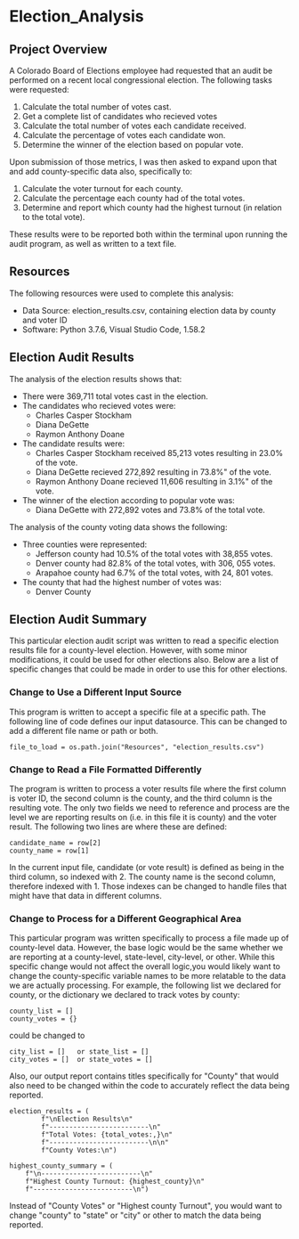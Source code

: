 # Election_Analysis

## Project Overview
A Colorado Board of Elections employee had requested that an audit be performed on a recent local congressional election.  The following tasks were requested:

1.  Calculate the total number of votes cast.
1.  Get a complete list of candidates who recieved votes
1.  Calculate the total number of votes each candidate received.
1.  Calculate the percentage of votes each candidate won.
1.  Determine the winner of the election based on popular vote.

Upon submission of those metrics, I was then asked to expand upon that and add county-specific data also, specifically to:
1.  Calculate the voter turnout for each county.
1.  Calculate the percentage each county had of the total votes.
1.  Determine and report which county had the highest turnout (in relation to the total vote).

These results were to be reported both within the terminal upon running the audit program, as well as written to a text file.

##  Resources
The following resources were used to complete this analysis:
- Data Source:  election_results.csv, containing election data by county and voter ID
- Software:  Python 3.7.6, Visual Studio Code, 1.58.2

## Election Audit Results
The analysis of the election results shows that:
- There were 369,711 total votes cast in the election.
- The candidates who recieved votes were:
    - Charles Casper Stockham
    - Diana DeGette
    - Raymon Anthony Doane
- The candidate results were:
    - Charles Casper Stockham received 85,213 votes resulting in 23.0% of the vote.
    - Diana DeGette recieved 272,892 resulting in 73.8%" of the vote. 
    - Raymon Anthony Doane recieved 11,606 resulting in 3.1%" of the vote.
- The winner of the election according to popular vote was:
    - Diana DeGette with 272,892 votes and 73.8% of the total vote.

 The analysis of the county voting data shows the following:
 - Three counties were represented:
    - Jefferson county had 10.5% of the total votes with 38,855 votes.
    - Denver county had 82.8% of the total votes, with 306, 055 votes.
    - Arapahoe county had 6.7% of the total votes, with 24, 801 votes.
 - The county that had the highest number of votes was:
    - Denver County


 ## Election Audit Summary
 This particular election audit script was written to read a specific election results file for a county-level election.  However, with some minor modifications, it could be used for other elections also.  Below are a list of specific changes that could be made in order to use this for other elections.

### Change to Use a Different Input Source
This program is written to accept a specific file at a specific path.  The following line of code defines our input datasource.  This can be changed to add a different file name or path or both.

    file_to_load = os.path.join("Resources", "election_results.csv")


### Change to Read a File Formatted Differently
The program is written to process a voter results file where the first column is voter ID, the second column is the county, and the third column is the resulting vote.  The only two fields we need to reference and process are the level we are reporting results on (i.e. in this file it is county) and the voter result.  The following two lines are where these are defined:
        
    candidate_name = row[2]
    county_name = row[1]

In the current input file, candidate (or vote result) is defined as being in the third column, so indexed with 2.  The county name is the second column, therefore indexed with 1.  Those indexes can be changed to handle files that might have that data in different columns.

### Change to Process for a Different Geographical Area
This particular program was written specifically to process a file made up of county-level data.  However, the base logic would be the same whether we are reporting at a county-level, state-level, city-level, or other. While this specific change would not affect the overall logic,you would likely want to change the county-specific variable names to be more relatable to the data we are actually processing.  For example, the following list we declared for county, or the dictionary we declared to track votes by county:

    county_list = []
    county_votes = {}

could be changed to 

    city_list = []   or state_list = []
    city_votes = []  or state_votes = []

Also, our output report contains titles specifically for "County" that would also need to be changed within the code to accurately reflect the data being reported.  

    election_results = (
            f"\nElection Results\n"
            f"-------------------------\n"
            f"Total Votes: {total_votes:,}\n"
            f"-------------------------\n\n"
            f"County Votes:\n")
        
    highest_county_summary = (
        f"\n-------------------------\n"
        f"Highest County Turnout: {highest_county}\n"
        f"-------------------------\n")

Instead of "County Votes" or "Highest county Turnout", you would want to change "county" to "state" or "city" or other to match the data being reported.



